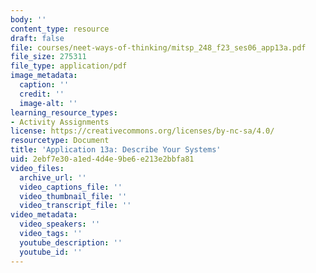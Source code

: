 ```yaml
---
body: ''
content_type: resource
draft: false
file: courses/neet-ways-of-thinking/mitsp_248_f23_ses06_app13a.pdf
file_size: 275311
file_type: application/pdf
image_metadata:
  caption: ''
  credit: ''
  image-alt: ''
learning_resource_types:
- Activity Assignments
license: https://creativecommons.org/licenses/by-nc-sa/4.0/
resourcetype: Document
title: 'Application 13a: Describe Your Systems'
uid: 2ebf7e30-a1ed-4d4e-9be6-e213e2bbfa81
video_files:
  archive_url: ''
  video_captions_file: ''
  video_thumbnail_file: ''
  video_transcript_file: ''
video_metadata:
  video_speakers: ''
  video_tags: ''
  youtube_description: ''
  youtube_id: ''
---
```

